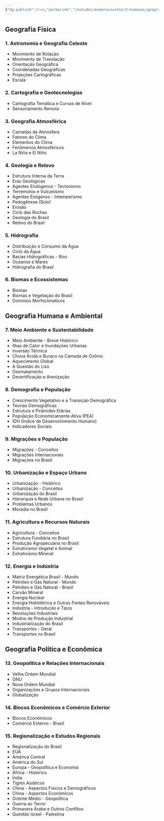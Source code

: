 ```yaml
---
{"dg-publish":true,"permalink":"/estudos/enem/assuntos/3-humanas/geografia/","updated":"2025-03-08T18:09:44.604-03:00"}
---
```


## Geografia Física

### 1. Astronomia e Geografia Celeste

- Movimento de Rotação
- Movimento de Translação
- Orientação Geográfica
- Coordenadas Geográficas
- Projeções Cartográficas
- Escala

### 2. Cartografia e Geotecnologias

- Cartografia Temática e Curvas de Nível
- Sensoriamento Remoto

### 3. Geografia Atmosférica

- Camadas da Atmosfera
- Fatores do Clima
- Elementos do Clima
- Fenômenos Atmosféricos
- La Niña e El Niño

### 4. Geologia e Relevo

- Estrutura Interna da Terra
- Eras Geológicas
- Agentes Endógenos - Tectonismo
- Terremotos e Vulcanismo
- Agentes Exógenos - Intemperismo
- Pedogênese (Solo)
- Erosão
- Ciclo das Rochas
- Geologia do Brasil
- Relevo do Brasil

### 5. Hidrografia

- Distribuição e Consumo da Água
- Ciclo da Água
- Bacias Hidrográficas - Rios
- Oceanos e Mares
- Hidrografia do Brasil

### 6. Biomas e Ecossistemas

- Biomas
- Biomas e Vegetação do Brasil
- Domínios Morfoclimáticos

## Geografia Humana e Ambiental

### 7. Meio Ambiente e Sustentabilidade

- Meio Ambiente - Breve Histórico
- Ilhas de Calor e Inundações Urbanas
- Inversão Térmica
- Chuva Ácida e Buraco na Camada de Ozônio
- Aquecimento Global
- A Questão do Lixo
- Desmatamento
- Desertificação e Arenização

### 8. Demografia e População

- Crescimento Vegetativo e a Transição Demográfica
- Teorias Demográficas
- Estrutura e Pirâmides Etárias
- População Economicamente Ativa (PEA)
- IDH (Índice de Desenvolvimento Humano)
- Indicadores Sociais

### 9. Migrações e População

- Migrações - Conceitos
- Migrações Internacionais
- Migrações no Brasil

### 10. Urbanização e Espaço Urbano

- Urbanização - Histórico
- Urbanização - Conceitos
- Urbanização do Brasil
- Hierarquia e Rede Urbana no Brasil
- Problemas Urbanos
- Moradia no Brasil

### 11. Agricultura e Recursos Naturais

- Agricultura - Conceitos
- Estrutura Fundiária no Brasil
- Produção Agropecuária no Brasil
- Extrativismo Vegetal e Animal
- Extrativismo Mineral

### 12. Energia e Indústria

- Matriz Energética Brasil - Mundo
- Petróleo e Gás Natural - Mundo
- Petróleo e Gás Natural - Brasil
- Carvão Mineral
- Energia Nuclear
- Energia Hidrelétrica e Outras Fontes Renováveis
- Indústria - Introdução e Tipos
- Revoluções Industriais
- Modos de Produção Industrial
- Industrialização do Brasil
- Transportes - Geral
- Transportes no Brasil

## Geografia Política e Econômica

### 13. Geopolítica e Relações Internacionais

- Velha Ordem Mundial
- ONU
- Nova Ordem Mundial
- Organizações e Grupos Internacionais
- Globalização

### 14. Blocos Econômicos e Comércio Exterior

- Blocos Econômicos
- Comércio Externo - Brasil

### 15. Regionalização e Estudos Regionais

- Regionalização do Brasil
- EUA
- América Central
- América do Sul
- Europa - Geopolítica e Economia
- África - Histórico
- Índia
- Tigres Asiáticos
- China - Aspectos Físicos e Demográficos
- China - Aspectos Econômicos
- Oriente Médio - Geopolítica
- Guerra ao Terror
- Primavera Árabe e Outros Conflitos
- Questão Israel - Palestina
